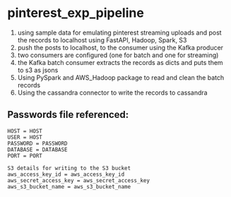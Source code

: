 # pinterest_exp_pipeline

1. using sample data for emulating pinterest streaming uploads and post the records to localhost using FastAPI, Hadoop, Spark, S3
2. push the posts to localhost, to the consumer using the Kafka producer
3. two consumers are configured (one for batch and one for streaming)
4. the Kafka batch consumer extracts the records as dicts and puts them to s3 as jsons
5. Using PySpark and AWS_Hadoop package to read and clean the batch records
6. Using the cassandra connector to write the records to cassandra




## Passwords file referenced: 
```Source details for user emulation data to stream from
HOST = HOST
USER = HOST
PASSWORD = PASSWORD
DATABASE = DATABASE
PORT = PORT

S3 details for writing to the S3 bucket
aws_access_key_id = aws_access_key_id
aws_secret_access_key = aws_secret_access_key
aws_s3_bucket_name = aws_s3_bucket_name
```